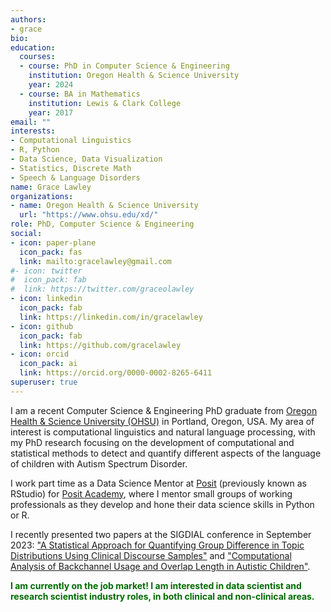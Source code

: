 ```yaml
---
authors:
- grace
bio:
education:
  courses:
  - course: PhD in Computer Science & Engineering
    institution: Oregon Health & Science University
    year: 2024
  - course: BA in Mathematics
    institution: Lewis & Clark College
    year: 2017
email: ""
interests:
- Computational Linguistics
- R, Python
- Data Science, Data Visualization
- Statistics, Discrete Math
- Speech & Language Disorders
name: Grace Lawley
organizations:
- name: Oregon Health & Science University
  url: "https://www.ohsu.edu/xd/"
role: PhD, Computer Science & Engineering 
social:
- icon: paper-plane
  icon_pack: fas
  link: mailto:gracelawley@gmail.com
#- icon: twitter
#  icon_pack: fab
#  link: https://twitter.com/graceolawley
- icon: linkedin
  icon_pack: fab
  link: https://linkedin.com/in/gracelawley
- icon: github
  icon_pack: fab
  link: https://github.com/gracelawley
- icon: orcid
  icon_pack: ai
  link: https://orcid.org/0000-0002-8265-6411
superuser: true
---
```


I am a recent Computer Science & Engineering PhD graduate from [Oregon Health & Science University (OHSU)](https://www.ohsu.edu/xd/) in Portland, Oregon, USA. My area of interest is computational linguistics and natural language processing, with my PhD research focusing on the development of computational and statistical methods to detect and quantify different aspects of the language of children with Autism Spectrum Disorder.

I work part time as a Data Science Mentor at [Posit](https://posit.co/) (previously known as RStudio) for [Posit Academy](https://posit.co/products/enterprise/academy/), where I mentor small groups of working professionals as they develop and hone their data science skills in Python or R. 

I recently presented two papers at the SIGDIAL conference in September 2023: ["A Statistical Approach for Quantifying Group Difference in Topic Distributions Using Clinical Discourse Samples"](https://grace.rbind.io/files/publications/2023-SIGDIAL-lawley-topic-modeling.pdf) and ["Computational Analysis of Backchannel Usage and Overlap Length in Autistic Children"](https://grace.rbind.io/files/publications/2023-SIGDIAL-lawley-backchannels.pdf).

<span style="color: #006b01; font-weight=bold">**I am currently on the job market! I am interested in data scientist and research scientist industry roles, in both clinical and non-clinical areas.**</span>




